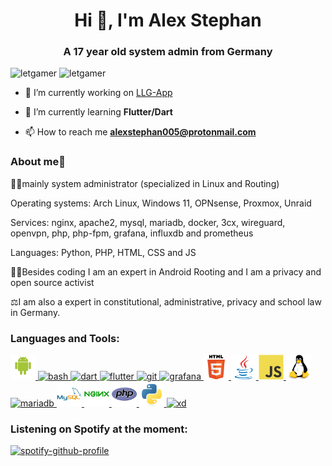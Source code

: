<h1 align="center">Hi 👋, I'm Alex Stephan</h1>
<h3 align="center">A 17 year old system admin from Germany</h3>

<img class="image-align-left" src="https://komarev.com/ghpvc/?username=letgamer&label=Profile%20views&color=0e75b6&style=flat" alt="letgamer" /> <img class="image-align-left" src="https://img.shields.io/badge/I%20use-Arch%20btw-orange" alt="letgamer" />

- 🔭 I’m currently working on [LLG-App](https://github.com/Letgamer/LLG-App)

- 🌱 I’m currently learning **Flutter/Dart**

- 📫 How to reach me **alexstephan005@protonmail.com**

<h3 align="left">About me🚀</h3>

🧑‍🎓mainly system administrator (specialized in Linux and Routing)

Operating systems: Arch Linux, Windows 11, OPNsense, Proxmox, Unraid

Services: nginx, apache2, mysql, mariadb, docker, 3cx, wireguard, openvpn, php, php-fpm, grafana, influxdb and prometheus

Languages: Python, PHP, HTML, CSS and JS

🧑‍💻Besides coding I am an expert in Android Rooting and I am a privacy and open source activist

⚖️I am also a expert in constitutional, administrative, privacy and school law in Germany.

<h3 align="left">Languages and Tools:</h3>
<p align="left"> <a href="https://developer.android.com" target="_blank" rel="noreferrer"> <img src="https://raw.githubusercontent.com/devicons/devicon/master/icons/android/android-original-wordmark.svg" alt="android" width="40" height="40"/> </a> <a href="https://www.gnu.org/software/bash/" target="_blank" rel="noreferrer"> <img src="https://www.vectorlogo.zone/logos/gnu_bash/gnu_bash-icon.svg" alt="bash" width="40" height="40"/> </a> <a href="https://dart.dev" target="_blank" rel="noreferrer"> <img src="https://www.vectorlogo.zone/logos/dartlang/dartlang-icon.svg" alt="dart" width="40" height="40"/> </a> <a href="https://flutter.dev" target="_blank" rel="noreferrer"> <img src="https://www.vectorlogo.zone/logos/flutterio/flutterio-icon.svg" alt="flutter" width="40" height="40"/> </a> <a href="https://git-scm.com/" target="_blank" rel="noreferrer"> <img src="https://www.vectorlogo.zone/logos/git-scm/git-scm-icon.svg" alt="git" width="40" height="40"/> </a> <a href="https://grafana.com" target="_blank" rel="noreferrer"> <img src="https://www.vectorlogo.zone/logos/grafana/grafana-icon.svg" alt="grafana" width="40" height="40"/> </a> <a href="https://www.w3.org/html/" target="_blank" rel="noreferrer"> <img src="https://raw.githubusercontent.com/devicons/devicon/master/icons/html5/html5-original-wordmark.svg" alt="html5" width="40" height="40"/> </a> <a href="https://www.java.com" target="_blank" rel="noreferrer"> <img src="https://raw.githubusercontent.com/devicons/devicon/master/icons/java/java-original.svg" alt="java" width="40" height="40"/> </a> <a href="https://developer.mozilla.org/en-US/docs/Web/JavaScript" target="_blank" rel="noreferrer"> <img src="https://raw.githubusercontent.com/devicons/devicon/master/icons/javascript/javascript-original.svg" alt="javascript" width="40" height="40"/> </a> <a href="https://www.linux.org/" target="_blank" rel="noreferrer"> <img src="https://raw.githubusercontent.com/devicons/devicon/master/icons/linux/linux-original.svg" alt="linux" width="40" height="40"/> </a> <a href="https://mariadb.org/" target="_blank" rel="noreferrer"> <img src="https://www.vectorlogo.zone/logos/mariadb/mariadb-icon.svg" alt="mariadb" width="40" height="40"/> </a> <a href="https://www.mysql.com/" target="_blank" rel="noreferrer"> <img src="https://raw.githubusercontent.com/devicons/devicon/master/icons/mysql/mysql-original-wordmark.svg" alt="mysql" width="40" height="40"/> </a> <a href="https://www.nginx.com" target="_blank" rel="noreferrer"> <img src="https://raw.githubusercontent.com/devicons/devicon/master/icons/nginx/nginx-original.svg" alt="nginx" width="40" height="40"/> </a> <a href="https://www.php.net" target="_blank" rel="noreferrer"> <img src="https://raw.githubusercontent.com/devicons/devicon/master/icons/php/php-original.svg" alt="php" width="40" height="40"/> </a> <a href="https://www.python.org" target="_blank" rel="noreferrer"> <img src="https://raw.githubusercontent.com/devicons/devicon/master/icons/python/python-original.svg" alt="python" width="40" height="40"/> </a> <a href="https://www.adobe.com/products/xd.html" target="_blank" rel="noreferrer"> <img src="https://cdn.worldvectorlogo.com/logos/adobe-xd.svg" alt="xd" width="40" height="40"/> </a> </p>
<h3 align="left">Listening on Spotify at the moment:</h3>

[![spotify-github-profile](https://spotify-github-profile.vercel.app/api/view?uid=sm4i1y5wp0ufhi9kdglonsevm&cover_image=true&theme=novatorem&show_offline=false&background_color=000000&bar_color=53b14f&bar_color_cover=false)](https://spotify-github-profile.vercel.app/api/view?uid=sm4i1y5wp0ufhi9kdglonsevm&redirect=true)
